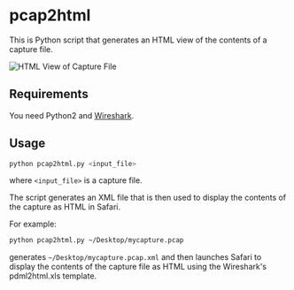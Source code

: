 # pcap2html
This is Python script that generates an HTML view of the contents of a capture file.

![HTML View of Capture File](../master/pcap2html-example.png "HTML View of Capture File")

## Requirements

You need Python2 and [Wireshark](https://www.wireshark.org/).

## Usage

```bash
python pcap2html.py <input_file>
```
where ```<input_file>``` is a capture file.

The script generates an XML file that is then used to display the contents of the capture as HTML in Safari.

For example:

```bash
python pcap2html.py ~/Desktop/mycapture.pcap
```
generates ```~/Desktop/mycapture.pcap.xml``` and then launches Safari to display the contents of the capture file as HTML using the Wireshark's pdml2html.xls template.
